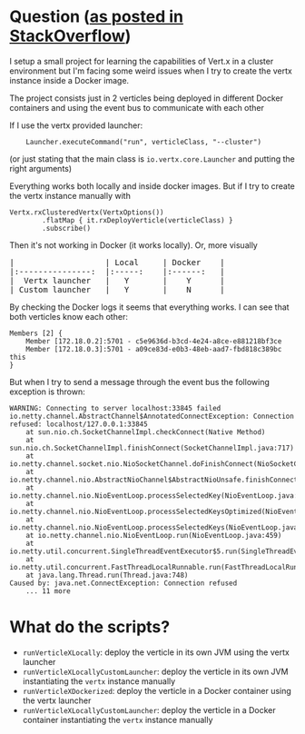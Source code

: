 # Question ([as posted in StackOverflow](https://stackoverflow.com/questions/49084988/clustered-vert-x-not-working-in-docker-if-vert-x-instance-is-created-manually))

I setup a small project for learning the capabilities of Vert.x in a cluster environment but I'm facing some weird issues when I try to create the vertx instance inside a Docker image. 

The project consists just in 2 verticles being deployed in different Docker containers and using the event bus to communicate with each other

If I use the vertx provided launcher:

        Launcher.executeCommand("run", verticleClass, "--cluster")

(or just stating that the main class is `io.vertx.core.Launcher` and putting the right arguments)

Everything works both locally and inside docker images. But if I try to create the vertx instance manually with

    Vertx.rxClusteredVertx(VertxOptions())
            .flatMap { it.rxDeployVerticle(verticleClass) }
            .subscribe()

Then it's not working in Docker (it works locally). Or, more visually

<pre>
|                 	| Local 	| Docker 	|
|:---------------:	|:-----:	|:------:	|
|  Vertx launcher 	|   Y   	|    Y   	|
| Custom launcher 	|   Y   	|    N   	|
</pre>


By checking the Docker logs it seems that everything works. I can see that both verticles know each other:

    Members [2] {
    	Member [172.18.0.2]:5701 - c5e9636d-b3cd-4e24-a8ce-e881218bf3ce
    	Member [172.18.0.3]:5701 - a09ce83d-e0b3-48eb-aad7-fbd818c389bc this
    }

But when I try to send a message through the event bus the following exception is thrown:

    WARNING: Connecting to server localhost:33845 failed
    io.netty.channel.AbstractChannel$AnnotatedConnectException: Connection refused: localhost/127.0.0.1:33845
    	at sun.nio.ch.SocketChannelImpl.checkConnect(Native Method)
    	at sun.nio.ch.SocketChannelImpl.finishConnect(SocketChannelImpl.java:717)
    	at io.netty.channel.socket.nio.NioSocketChannel.doFinishConnect(NioSocketChannel.java:325)
    	at io.netty.channel.nio.AbstractNioChannel$AbstractNioUnsafe.finishConnect(AbstractNioChannel.java:340)
    	at io.netty.channel.nio.NioEventLoop.processSelectedKey(NioEventLoop.java:633)
    	at io.netty.channel.nio.NioEventLoop.processSelectedKeysOptimized(NioEventLoop.java:580)
    	at io.netty.channel.nio.NioEventLoop.processSelectedKeys(NioEventLoop.java:497)
    	at io.netty.channel.nio.NioEventLoop.run(NioEventLoop.java:459)
    	at io.netty.util.concurrent.SingleThreadEventExecutor$5.run(SingleThreadEventExecutor.java:886)
    	at io.netty.util.concurrent.FastThreadLocalRunnable.run(FastThreadLocalRunnable.java:30)
    	at java.lang.Thread.run(Thread.java:748)
    Caused by: java.net.ConnectException: Connection refused
    	... 11 more
    	
    	
# What do the scripts?

- `runVerticleXLocally`: deploy the verticle in its own JVM using the vertx launcher
- `runVerticleXLocallyCustomLauncher`: deploy the verticle in its own JVM instantiating the `vertx` instance manually
- `runVerticleXDockerized`: deploy the verticle in a Docker container using the vertx launcher
- `runVerticleXLocallyCustomLauncher`: deploy the verticle in a Docker container instantiating the `vertx` instance manually
